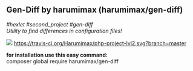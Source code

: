 <h2>Gen-Diff by harumimax (harumimax/gen-diff) </h2> <i>#hexlet #second_project #gen-diff</i> <br>
<i>Utility to find differences in configuration files!</i> <br>

<a href="https://codeclimate.com/github/Harumimax/php-project-lvl2/maintainability"><img src="https://api.codeclimate.com/v1/badges/0ae909275fb8fca4b119/maintainability" /></a> https://travis-ci.org/Harumimax/php-project-lvl2.svg?branch=master

<b>for installation use this easy command:</b> <br>
composer global require harumimax/gen-diff<br><br>